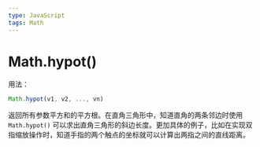 ```yaml
---
type: JavaScript
tags: Math
---
```


# Math.hypot()

用法：

```js
Math.hypot(v1, v2, ..., vn)
```

返回所有参数平方和的平方根。在直角三角形中，知道直角的两条邻边时使用 `Math.hypot()` 可以求出直角三角形的斜边长度。更加具体的例子，比如在实现双指缩放操作时，知道手指的两个触点的坐标就可以计算出两指之间的直线距离。
